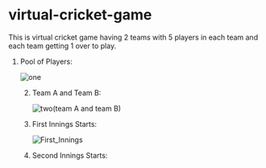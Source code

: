 # virtual-cricket-game
This is virtual cricket game having 2 teams with 5 players in each team and each team getting 1 over to play.
1. Pool of Players:
   
   ![one](https://github.com/Prakram14/virtual-cricket-game/assets/105963616/43fb9068-e66c-4b00-8823-cbdb81b0145d)

   2. Team A and Team B:

      ![two(team A and team B)](https://github.com/Prakram14/virtual-cricket-game/assets/105963616/98fff902-1521-42f3-b122-a640f763f487)

   3. First Innings Starts:

      ![First_Innings](https://github.com/Prakram14/virtual-cricket-game/assets/105963616/eb91117d-2a04-4c67-a265-e18ccb658135)

   4. Second Innings Starts:

